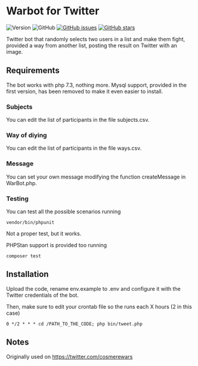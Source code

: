 # Warbot for Twitter

![Version](https://img.shields.io/badge/version-1.0-blue.svg)
![GitHub](https://img.shields.io/github/license/driade/warbot)
[![GitHub issues](https://img.shields.io/github/issues/driade/warbot)](https://github.com/driade/warbot/issues)
[![GitHub stars](https://img.shields.io/github/stars/driade/warbot)](https://github.com/driade/warbot/stargazers)

Twitter bot that randomly selects two users in a list and make them fight, provided a way from another list, posting the result on Twitter with an image.

## Requirements

The bot works with php 7.3, nothing more. Mysql support, provided in the first version, has been removed to make it even easier to install.

### Subjects

You can edit the list of participants in the file subjects.csv.

### Way of diying

You can edit the list of participants in the file ways.csv.

### Message

You can set your own message modifying the function createMessage in WarBot.php.

### Testing

You can test all the possible scenarios running

```
vendor/bin/phpunit 
```

Not a proper test, but it works.

PHPStan support is provided too running

```
composer test
```

## Installation

Upload the code, rename env.example to .env and configure it with the Twitter credentials of the bot.

Then, make sure to edit your crontab file so the runs each X hours (2 in this case)

```
0 */2 * * * cd /PATH_TO_THE_CODE; php bin/tweet.php
```

## Notes

Originally used on https://twitter.com/cosmerewars